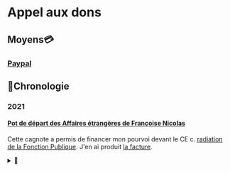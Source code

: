 # Appel aux dons

## Moyens💳

### [Paypal](https://www.paypal.com/paypalme/francoisenicolas)

## 📜Chronologie

### 2021
#### [Pot de départ des Affaires étrangères de Françoise Nicolas](https://www.lepotcommun.fr/pot/at9hbqo5)

Cette cagnote a permis de financer mon pourvoi devant le CE c. [radiation de la Fonction Publique](./demarches/radiation.md). J'en ai produit [la facture](https://twitter.com/FranoiseNicolas/status/1497559486395031553/photo/1).

<details><summary>🚧</summary>
."Cette cagnotte a permis de financer mon pourvoi devant le Conseil d'Etat  c. radiation Fonction publique. J'en ai produit la facture". Le lien renvoie à une facture liée à la protection fonctionnelle.

sur la facture du Conseil d'Etat (retraite d'office), j'ai retrouvé un tweet avec en copie d'écran  le mail m'annonçant le coût total (2500 € + 1500 €), la facture des 2500 € (en même temps q'une autre facture liée à la protection fonctionnelle payée à cette même époque).
https://twitter.com/FranoiseNicolas/status/1396714480030019584
Je ne retrouve pas de tweet avec les deux factures pour le Conseil d'Etat (2500 + 1500). Au besoin, j'en crée un.
</details>
